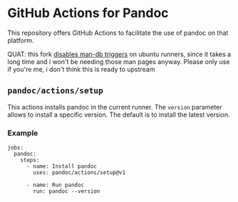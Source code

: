 GitHub Actions for Pandoc
=========================

This repository offers GitHub Actions to facilitate the use of
pandoc on that platform.

QUAT: this fork [disables man-db triggers](https://askubuntu.com/questions/272248/processing-triggers-for-man-db) on ubuntu runners, since it takes a long time and i won't be needing those man pages anyway. Please only use if you're me, i don't think this is ready to upstream 

## `pandoc/actions/setup`

This actions installs pandoc in the current runner. The `version` parameter
allows to install a specific version. The default is to install the latest
version.

### Example

```
jobs:
  pandoc:
    steps:
      - name: Install pandoc
        uses: pandoc/actions/setup@v1

      - name: Run pandoc
        run: pandoc --version
```
